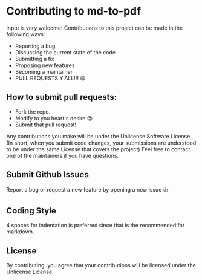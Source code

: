 # Contributing to md-to-pdf

Input is very welcome! Contributions to this project can be made in the following ways:

- Reporting a bug
- Discussing the current state of the code
- Submitting a fix
- Proposing new features
- Becoming a maintainer
- PULL REQUESTS Y'ALL!!! :smile:

## How to submit pull requests:

- Fork the repo.
- Modify to you heart's desire :wink:
- Submit that pull request!

Any contributions you make will be under the Unlicense Software License (In short, when you submit code changes, your submissions are understood to be under the same License that covers the project) Feel free to contact one of the maintainers if you have questions.

## Submit Github Issues

Report a bug or request a new feature by opening a new issue :thumbsup:

## Coding Style

4 spaces for indentation is preferred since that is the recommended for markdown.

## License

By contributing, you agree that your contributions will be licensed under the Unlicense License.
